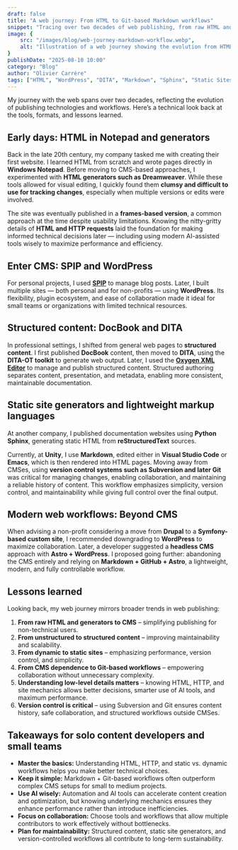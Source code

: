 ```yaml
---
draft: false
title: "A web journey: From HTML to Git-based Markdown workflows"
snippet: "Tracing over two decades of web publishing, from raw HTML and Dreamweaver to CMSes, structured content, static site generators, and modern Git-based Markdown workflows. Lessons for solo and team content developers on maintainability, collaboration, and performance."
image: {
    src: "/images/blog/web-journey-markdown-workflow.webp",
    alt: "Illustration of a web journey showing the evolution from HTML to Markdown and Git-based workflows"
}
publishDate: "2025-08-10 10:00"
category: "Blog"
author: "Olivier Carrère"
tags: ["HTML", "WordPress", "DITA", "Markdown", "Sphinx", "Static Sites", "Docs-as-Code", "Git", "Content Management"]
---
```


My journey with the web spans over two decades, reflecting the evolution of publishing technologies and workflows. Here’s a technical look back at the tools, formats, and lessons learned.

## Early days: HTML in Notepad and generators

Back in the late 20th century, my company tasked me with creating their first website. I learned HTML from scratch and wrote pages directly in **Windows Notepad**. Before moving to CMS-based approaches, I experimented with **HTML generators such as Dreamweaver**. While these tools allowed for visual editing, I quickly found them **clumsy and difficult to use for tracking changes**, especially when multiple versions or edits were involved.

The site was eventually published in a **frames-based version**, a common approach at the time despite usability limitations. Knowing the nitty-gritty details of **HTML and HTTP requests** laid the foundation for making informed technical decisions later — including using modern AI-assisted tools wisely to maximize performance and efficiency.

## Enter CMS: SPIP and WordPress

For personal projects, I used **[SPIP](https://www.spip.net/en_rubrique25.html)** to manage blog posts. Later, I built multiple sites — both personal and for non-profits — using **WordPress**. Its flexibility, plugin ecosystem, and ease of collaboration made it ideal for small teams or organizations with limited technical resources.

## Structured content: DocBook and DITA

In professional settings, I shifted from general web pages to **structured content**. I first published **DocBook** content, then moved to **DITA**, using the **DITA-OT toolkit** to generate web output. Later, I used the **[Oxygen XML Editor](https://www.oxygenxml.com/)** to manage and publish structured content. Structured authoring separates content, presentation, and metadata, enabling more consistent, maintainable documentation.

## Static site generators and lightweight markup languages

At another company, I published documentation websites using **Python Sphinx**, generating static HTML from **reStructuredText** sources.

Currently, at **Unity**, I use **Markdown**, edited either in **Visual Studio Code** or **Emacs**, which is then rendered into HTML pages. Moving away from CMSes, using **version control systems such as Subversion and later Git** was critical for managing changes, enabling collaboration, and maintaining a reliable history of content. This workflow emphasizes simplicity, version control, and maintainability while giving full control over the final output.

## Modern web workflows: Beyond CMS

When advising a non-profit considering a move from **Drupal** to a **Symfony-based custom site**, I recommended downgrading to **WordPress** to maximize collaboration. Later, a developer suggested a **headless CMS** approach with **Astro + WordPress**. I proposed going further: abandoning the CMS entirely and relying on **Markdown + GitHub + Astro**, a lightweight, modern, and fully controllable workflow.

## Lessons learned

Looking back, my web journey mirrors broader trends in web publishing:

1. **From raw HTML and generators to CMS** – simplifying publishing for non-technical users.
2. **From unstructured to structured content** – improving maintainability and scalability.
3. **From dynamic to static sites** – emphasizing performance, version control, and simplicity.
4. **From CMS dependence to Git-based workflows** – empowering collaboration without unnecessary complexity.
5. **Understanding low-level details matters** – knowing HTML, HTTP, and site mechanics allows better decisions, smarter use of AI tools, and maximum performance.
6. **Version control is critical** – using Subversion and Git ensures content history, safe collaboration, and structured workflows outside CMSes.

## Takeaways for solo content developers and small teams

* **Master the basics:** Understanding HTML, HTTP, and static vs. dynamic workflows helps you make better technical choices.
* **Keep it simple:** Markdown + Git-based workflows often outperform complex CMS setups for small to medium projects.
* **Use AI wisely:** Automation and AI tools can accelerate content creation and optimization, but knowing underlying mechanics ensures they enhance performance rather than introduce inefficiencies.
* **Focus on collaboration:** Choose tools and workflows that allow multiple contributors to work effectively without bottlenecks.
* **Plan for maintainability:** Structured content, static site generators, and version-controlled workflows all contribute to long-term sustainability.
